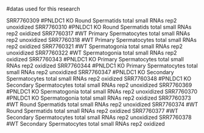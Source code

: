 #datas used for this research

SRR7760309	#PNLDC1	KO Round Spermatids total small RNAs rep2 unoxidized
SRR7760310	#PNLDC1 KO Round Spermatids total small RNAs rep2 oxidized
SRR7760317	#WT Primary Spermatocytes total small RNAs rep2 unoxidized
SRR7760318  #WT Primary Spermatocytes total small RNAs rep2 oxidized
SRR7760321  #WT Spermatogonia total small RNAs rep2 unoxidized
SRR7760322	#WT Spermatogonia total small RNAs rep2 oxidized
SRR7760343  #PNLDC1 KO Primary Spermatocytes total small RNAs rep2 oxidized
SRR7760344	#PNLDC1 KO Primary Spermatocytes total small RNAs rep2 unoxidized
SRR7760347  #PNLDC1 KO Secondary Spermatocytes total small RNAs rep2 oxidized
SRR7760348	#PNLDC1 KO Secondary Spermatocytes total small RNAs rep2 unoxidized
SRR7760369	#PNLDC1 KO Spermatogonia total small RNAs rep2 unoxidized
SRR7760370	#PNLDC1 KO Spermatogonia total small RNAs rep2 oxidized
SRR7760373  #WT Round Spermatids total small RNAs rep2 unoxidized
SRR7760374  #WT Round Spermatids total small RNAs rep2 oxidized
SRR7760377  #WT Secondary Spermatocytes total small RNAs rep2 unoxidized
SRR7760378  #WT Secondary Spermatocytes total small RNAs rep2 oxidized
